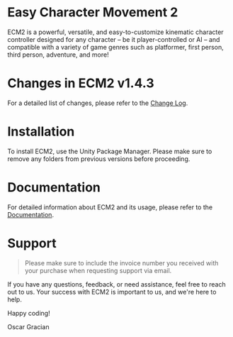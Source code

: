 # Easy Character Movement 2

ECM2 is a powerful, versatile, and easy-to-customize kinematic character controller designed for any character – be it player-controlled or AI – and compatible with a variety of game genres such as platformer, first person, third person, adventure, and more!

# Changes in ECM2 v1.4.3

For a detailed list of changes, please refer to the [Change Log](https://oscar-gracian.gitbook.io/easy-character-movement-2/user-manual/general/change-log).

# Installation

To install ECM2, use the Unity Package Manager. Please make sure to remove any folders from previous versions before proceeding.

# Documentation

For detailed information about ECM2 and its usage, please refer to the [Documentation](https://oscar-gracian.gitbook.io/easy-character-movement-2/).

# Support

> Please make sure to include the invoice number you received with your purchase when requesting support via email.

If you have any questions, feedback, or need assistance, feel free to reach out to us. Your success with ECM2 is important to us, and we're here to help.

Happy coding!

Oscar Gracian
